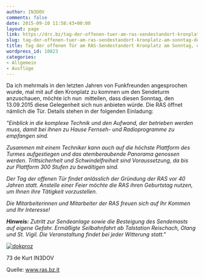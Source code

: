 ```yaml
---
author: IN3DOV
comments: false
date: 2015-09-10 11:58:43+00:00
layout: page
link: https://drc.bz/tag-der-offenen-tuer-am-ras-sendestandort-kronplatz-am-sonntag-den-13-09-2015/
slug: tag-der-offenen-tuer-am-ras-sendestandort-kronplatz-am-sonntag-den-13-09-2015
title: Tag der offenen Tür am RAS-Sendestandort Kronplatz am Sonntag, den 13.09.2015
wordpress_id: 10823
categories:
- Allgemein
- Ausflüge
---
```


Da ich mehrmals in den letzten Jahren von Funkfreunden angesprochen wurde, mal mit auf den Kronplatz zu kommen um den Sendeturm anzuschauen, möchte ich nun  mitteilen, dass diesen Sonntag, den 13.09.2015 diese Gelegenheit sich nun anbieten würde. Die RAS öffnet nämlich die Tür. Details stehen in der folgenden Einladung:

_"Einblick in die komplexe Technik und den Aufwand, der betrieben werden muss, damit bei ihnen zu Hause Fernseh- und Radioprogramme zu empfangen sind._

_Zusammen mit einem Techniker kann auch auf die höchste Plattform des Turmes aufgestiegen und das atemberaubende Panorama genossen werden. Trittsicherheit und Schwindelfreiheit sind Voraussetzung, da bis zur Plattform 300 Stufen zu bewältigen sind._

_Der Tag der offenen Tür findet anlässlich der Gründung der RAS vor 40 Jahren statt. Anstelle einer Feier möchte die RAS ihren Geburtstag nutzen, um Ihnen ihre Tätigkeit vorzustellen._

_Die Mitarbeiterinnen und Mitarbeiter der RAS freuen sich auf Ihr Kommen und Ihr Interesse!_

_**Hinweis:** Zutritt zur Sendeanlage sowie die Besteigung des Sendemasts auf eigene Gefahr. Ermäßigte Seilbahnfahrt ab Talstation Reischach, Olang und St. Vigil. Die Veranstaltung findet bei jeder Witterung statt."_

[![dokproz](https://drc.bz/wp-content/uploads/2015/09/dokproz-682x1024.jpg)](https://drc.bz/wp-content/uploads/2015/09/dokproz.jpg)



73 de Kurt IN3DOV

Quelle: www.ras.bz.it
